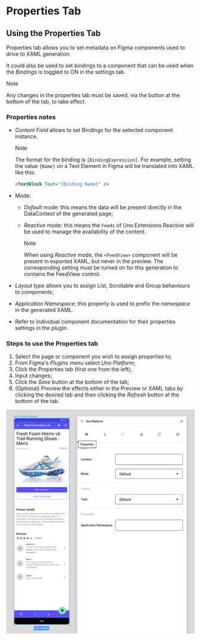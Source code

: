 # Properties Tab

## Using the Properties Tab

Properties tab allows you to set metadata on Figma components used to drive to XAML generation.

It could also be used to set bindings to a component that can be used when the *Bindings* is toggled to ON in the settings tab.

> [!NOTE]
> Any changes in the properties tab must be saved, via the button at the bottom of the tab, to take effect.

### Properties notes

- *Content Field* allows to set Bindings for the selected component instance.
  > [!NOTE]
  > The format for the binding is `{BindingExpression}`. For example, setting the value `{Name}` on a Text Element in Figma will be translated into XAML like this:
  > ``` xml
  > <TextBlock Text="{Binding Name}" />
  > ```

- Mode:

  - *Default* mode: this means the data will be present directly in the DataContext of the generated page;

  - *Reactive* mode: this means the `Feeds` of Uno.Extensions.Reactive will be used to manage the availability of the content.

    > [!NOTE]
    > When using _Reactive_ mode, the `<FeedView>` component will be present in exported XAML, but never in the preview. The corresponding setting must be turned on for this generation to contains the FeedView control.

- *Layout type* allows you to assign List, Scrollable and Group behaviours to components;

- *Application Namespace*: this property is used to prefix the _namespace_ in the generated XAML.

- Refer to Individual component documentation for their properties settings in the plugin.

### Steps to use the Properties tab

1. Select the page or component you wish to assign properties to;
2. From Figma's *Plugins* menu select *Uno Platform*;
3. Click the Properties tab (first one from the left);
4. Input changes;
5. Click the *Save* button at the bottom of the tab;
6. (Optional) Preview the effects either in the Preview or XAML tabs by clicking the desired tab and then clicking the *Refresh* button at the bottom of the tab.

 ![](assets/properties.png)

